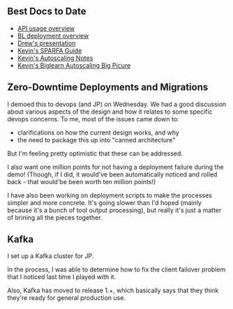 ## Best Docs to Date
- [API usage overview](https://github.com/openstax/napkin-notes/blob/master/kevin/160921_biglearnApis/api_usage.md)
- [BL deployment overview](https://github.com/openstax/napkin-notes/blob/master/kevin/BiglearnArchitectureDeployment.pdf)
- [Drew's presentation](https://docs.google.com/presentation/d/1qoPqBLD4XqOsIfcM6aJH7IaDQRsxxuA6QBLy4GIZy7w/edit#slide=id.p)
- [Kevin's SPARFA Guide](https://github.com/openstax/sparfa-sandbox/blob/master/klb_sparfa_guide/sparfa_guide.pdf)
- [Kevin's Autoscaling Notes](https://docs.google.com/document/d/1bmn2xYBURE90fiZrdNG5CN28vEBCPJbKukDTbUqntZ4/edit)
- [Kevin's Biglearn Autoscaling Big Picure](https://docs.google.com/document/d/1JGcHIzmHDaDFlQvznzYgsWHuXBRis9qvtwF6pwaYVfQ/edit)

## Zero-Downtime Deployments and Migrations

I demoed this
to devops (and JP)
on Wednesday.
We had a good discussion
about various aspects of the design
and how it relates
to some specific devops concerns.
To me, most of the issues came down to:
* clarifications on how the current design works, and why
* the need to package this up into "canned architecture"

But I'm feeling pretty optimistic
that these can be addressed.

I also want
one million points
for not having a deployment failure
during the demo!
(Though, if I did,
it would've been automatically noticed
and rolled back -
that would'be been worth ten million points!)

I have also been working
on deployment scripts 
to make the processes
simpler and more concrete.
It's going slower than I'd hoped
(mainly because it's a bunch of tool output processing),
but really it's just a matter 
of brining all the pieces together.

## Kafka

I set up a Kafka cluster for JP.

In the process,
I was able to determine
how to fix the client failover problem
that I noticed last time I played with it.

Also, Kafka has moved to release 1.+,
which basically says that 
they think they're ready for general production use.


